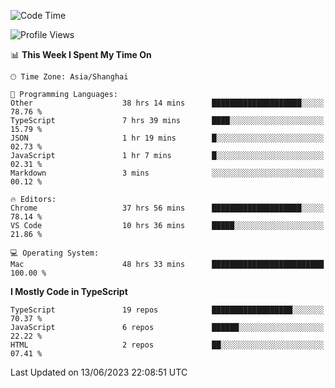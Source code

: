 <!--START_SECTION:waka-->
![Code Time](http://img.shields.io/badge/Code%20Time-4%2C669%20hrs%2024%20mins-blue)

![Profile Views](http://img.shields.io/badge/Profile%20Views-0-blue)

📊 **This Week I Spent My Time On** 

```text
🕑︎ Time Zone: Asia/Shanghai

💬 Programming Languages: 
Other                    38 hrs 14 mins      ████████████████████░░░░░   78.76 % 
TypeScript               7 hrs 39 mins       ████░░░░░░░░░░░░░░░░░░░░░   15.79 % 
JSON                     1 hr 19 mins        █░░░░░░░░░░░░░░░░░░░░░░░░   02.73 % 
JavaScript               1 hr 7 mins         █░░░░░░░░░░░░░░░░░░░░░░░░   02.31 % 
Markdown                 3 mins              ░░░░░░░░░░░░░░░░░░░░░░░░░   00.12 % 

🔥 Editors: 
Chrome                   37 hrs 56 mins      ████████████████████░░░░░   78.14 % 
VS Code                  10 hrs 36 mins      █████░░░░░░░░░░░░░░░░░░░░   21.86 % 

💻 Operating System: 
Mac                      48 hrs 33 mins      █████████████████████████   100.00 % 
```

**I Mostly Code in TypeScript** 

```text
TypeScript               19 repos            ██████████████████░░░░░░░   70.37 % 
JavaScript               6 repos             ██████░░░░░░░░░░░░░░░░░░░   22.22 % 
HTML                     2 repos             ██░░░░░░░░░░░░░░░░░░░░░░░   07.41 % 
```




 Last Updated on 13/06/2023 22:08:51 UTC
<!--END_SECTION:waka-->
